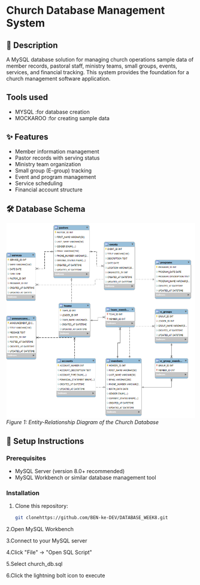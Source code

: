 # Church Database Management System

## 📖 Description
A  MySQL database solution for managing church operations sample data of  member records, pastoral staff, ministry teams, small groups, events, services, and financial tracking. This system provides the foundation for a church management software application.

## Tools used 
- MYSQL :for database creation
- MOCKAROO :for creating sample data



## ✨ Features
- Member information management
- Pastor records with serving status
- Ministry team organization
- Small group (E-group) tracking
- Event and program management
- Service scheduling
- Financial account structure

## 🛠️ Database Schema
![alt text](image.png)
*Figure 1: Entity-Relationship Diagram of the Church Database*

## 🚀 Setup Instructions

### Prerequisites
- MySQL Server (version 8.0+ recommended)
- MySQL Workbench or similar database management tool

### Installation
1. Clone this repository:
   ```bash
   git clonehttps://github.com/BEN-ke-DEV/DATABASE_WEEK8.git
2.Open MySQL Workbench

3.Connect to your MySQL server
  
4.Click "File" → "Open SQL Script"
  
5.Select church_db.sql
  
6.Click the lightning bolt icon to execute
  


